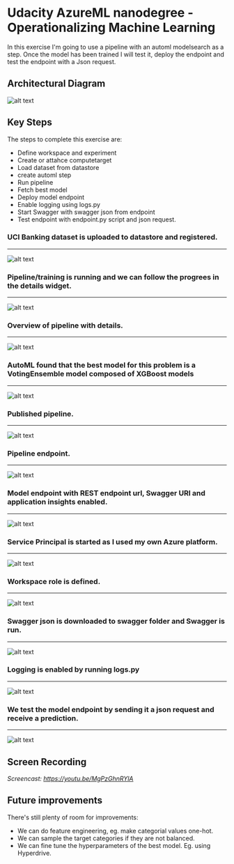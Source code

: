 # Udacity AzureML nanodegree - Operationalizing Machine Learning

In this exercise I'm going to use a pipeline with an automl modelsearch as a step. Once the model has been trained I will test it, deploy the endpoint and test the endpoint with a Json request.

## Architectural Diagram
![alt text](img/architectural_diagram.png?raw=true "Dataset")

## Key Steps
The steps to complete this exercise are:

  * Define workspace and experiment
  * Create or attahce computetarget
  * Load dataset from datastore
  * create automl step
  * Run pipeline
  * Fetch best model
  * Deploy model endpoint
  * Enable logging using logs.py
  * Start Swagger with swagger json from endpoint
  * Test endpoint with endpoint.py script and json request.


### **UCI Banking dataset is uploaded to datastore and registered.**
---
![alt text](img/Dataset.png?raw=true "Dataset")


### **Pipeline/training is running and we can follow the progrees in the details widget.**
---
![alt text](img/run_details_widget.png?raw=true "Run Details Widget")


### **Overview of pipeline with details.**
---
![alt text](img/pipeline.png?raw=true "Pipeline")

### **AutoML found that the best model for this problem is a VotingEnsemble model composed of XGBoost models**
---
![alt text](img/pipeline.png?raw=true "Pipeline")


### **Published pipeline.**
---
![alt text](img/active_pipeline.png?raw=true "Published pipeline")


### **Pipeline endpoint.**
---
![alt text](img/Pipeline_endpoint.png?raw=true "Pipeline endpoint")


### **Model endpoint with REST endpoint url, Swagger URI and application insights enabled.**
---
![alt text](img/model_endpoint.png?raw=true "Model endpoint")

### **Service Principal is started as I used my own Azure platform.**
---
![alt text](img/ServicePrincipal.png?raw=true "Service principal")


### **Workspace role is defined.**
---
![alt text](img/workspace_role.png?raw=true "Workspace role")


### **Swagger json is downloaded to swagger folder and Swagger is run.**
---
![alt text](img/swagger.png?raw=true "swagger")


### **Logging is enabled by running logs.py**
---
![alt text](img/logs_py.png?raw=true "Logs")


### **We test the model endpoint by sending it a json request and receive a prediction.**
---
![alt text](img/endpoint.png?raw=true "Endpoint tested")


## Screen Recording
*Screencast: https://youtu.be/MgPzGhnRYlA*

## Future improvements
There's still plenty of room for improvements:
  * We can do feature engineering, eg. make categorial values one-hot.
  * We can sample the target categories if they are not balanced.
  * We can fine tune the hyperparameters of the best model. Eg. using Hyperdrive.
